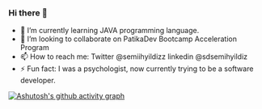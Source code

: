 ###                       Hi there 👋

- 🌱 I’m currently learning JAVA programming language.
- 👯 I’m looking to collaborate on PatikaDev Bootcamp Acceleration Program
- 📫 How to reach me: Twitter @semiihyildizz linkedin @sdsemihyildiz
- ⚡ Fun fact: I was a psychologist, now currently trying to be a software developer.


[![Ashutosh's github activity graph](https://activity-graph.herokuapp.com/graph?username=sdsemihyildiz)](https://github.com/ashutosh00710/github-readme-activity-graph)
